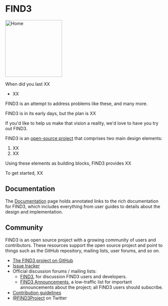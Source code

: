# FIND3

<img src="/images/find_logo.png" width="180px" alt="Home"/>

When did you last XX

- XX

FIND3 is an attempt to address problems like these, and many more.

FIND3 is in its early days, but the plan is XX

If you'd like to help us make that vision a reality, we'd love to have you try
out FIND3.

FIND3 is an [open-source project](https://github.com/schollz/find3) that
comprises two main design elements:

1. XX
2. XX

Using these elements as building blocks, FIND3 provides XX

To get started, XX

## Documentation

The [Documentation](/doc/doc.md) page holds annotated links to the
rich documentation for FIND3, which includes everything from
user guides to details about the design and implementation.

## Community

FIND3 is an open source project with a growing community
of users and contributors.
These resources support the open source project and
point to things such as the GitHub repository,
mailing lists, user forums, and so on.

- [The FIND3 project on GitHub](https://github.com/schollz/find3)
- [Issue tracker](https://github.com/schollz/find3/issues)
- Official discussion forums / mailing lists:
  - [FIND3](https://groups.google.com/forum/#!forum/find3),
    for discussion FIND3 users and developers.
  - [FIND3 Announcements](https://groups.google.com/forum/#!forum/find3-announce),
    a low-traffic list for important announcements about the project;
    all FIND3 users should subscribe.
- [Contribution guidelines](https://github.com/schollz/find3/blob/master/CONTRIBUTING.md)
- [@FIND3Project](https://twitter.com/FIND3Project) on Twitter

